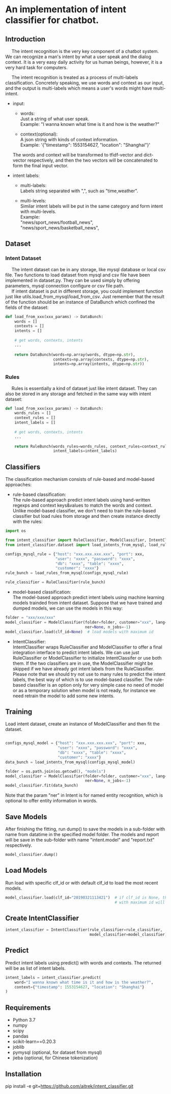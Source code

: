 # An implementation of intent classifier for chatbot.


## Introduction  
&nbsp;&nbsp;&nbsp;&nbsp;
The intent recognition is the very key component of a chatbot system. 
We can recognize a man's intent by what a user speak and the dialog context. 
It is a very easy daily activity for us human beings, however, it is a very 
hard task for computers.   

&nbsp;&nbsp;&nbsp;&nbsp;
The intent recognition is treated as a process of multi-labels classification.
Concretely speaking, we use words and context as our input, and the output is 
multi-labels which means a user's words might have multi-intent. 

+ input:  
    + words:  
      Just a string of what user speak.  
      Example: "I wanna known what time is it and how is the weather?"
      
    + context(optional):  
      A json string with kinds of context information.  
      Example: '{"timestamp": 1553154627, "location": "Shanghai"}'
      
  The words and context will be transformed to tfidf-vector and dict-vector 
  respectively, and then the two vectors will be concatenated to form the final
  input vector.

+ intent labels:
    + multi-labels:  
      Labels string separated with ",", such as "time,weather".
     
    + multi-levels:  
      Similar intent labels will be put in the same category and form intent 
      with multi-levels.  
      Example:   
      "news/sport_news/football_news",   
      "news/sport_news/basketball_news",


## Dataset  
### Intent Dataset
&nbsp;&nbsp;&nbsp;&nbsp;
The intent dataset can be in any storage, like mysql database or local csv file. 
Two functions to load dataset from mysql and csv file have been implemented 
in dataset.py. They can be used simply by offering parameters, mysql connection 
configure or csv file path.   
&nbsp;&nbsp;&nbsp;&nbsp;
If intent dataset is put in different storage, you could implement function 
just like utils.load_from_mysql/load_from_csv. Just remember that the result 
of the function should be an instance of DataBunch which confined the fields 
of the dataset:  

```python
def load_from_xxx(xxx_params) -> DataBunch:
    words = []
    contexts = []
    intents = []
    
    # get words, contexts, intents
    ... 
    
    return DataBunch(words=np.array(words, dtype=np.str),
                     contexts=np.array(contexts, dtype=np.str),
                     intents=np.array(intents, dtype=np.str))

```
### Rules
&nbsp;&nbsp;&nbsp;&nbsp;
Rules is essentially a kind of dataset just like intent dataset. They can also be 
stored in any storage and fetched in the same way with intent dataset:
```python
def load_from_xxx(xxx_params) -> DataBunch:
    words_rules = []
    context_rules = []
    intent_labels = []
    
    # get words, contexts, intents
    ... 
    
    return RuleBunch(words_rules=words_rules, context_rules=context_rules,
                     intent_labels=intent_labels)

```

## Classifiers
The classification mechanism consists of rule-based and model-based approaches:

* rule-based classification:  
The rule-based approach predict intent labels using hand-written regexps and 
context keys&values to match the words and context. Unlike model-based 
classifier, we don't need to train the rule-based classifier but load rules 
from storage and then create instance directly with the rules:
```python
import os

from intent_classifier import RuleClassifier, ModelClassifier, IntentClassifier
from intent_classifier.dataset import load_intents_from_mysql, load_rules_from_mysql

configs_mysql_rule = {"host": "xxx.xxx.xxx.xxx", "port": xxx,
                      "user": "xxxx", "password": "xxxx",
                      "db": "xxxx", "table": "xxxx",
                      "customer": "xxxx"}
rule_bunch = load_rules_from_mysql(configs_mysql_rule)

rule_classifier = RuleClassifier(rule_bunch)
```

* model-based classification:  
The model-based approach predict intent labels using machine learning models 
trainded from intent dataset. Suppose that we have trained and dumped models, 
we can use the models in this way:
```python
folder = "xxx/xxx/xxx"
model_classifier = ModelClassifier(folder=folder, customer="xxx", lang="en", 
                                   ner=None, n_jobs=-1)
model_classifier.load(clf_id=None)  # load models with maximum id
```

* IntentClassifier:  
IntentClassifier wraps RuleClassifier and ModelClassifier to offer a final
integration interface to predict intent labels. We can use just RuleClassifier 
or ModelClassifier to initialize IntentClassifer or use both them. If the two 
classifiers are in use, the ModelClassifier might be skipped if we have already 
got intent labels from the RuleClassifier.   
Please note that we should try not use to many rules to predict the intent 
labels, the best way of which is to use model-based classifier. The rule-based 
classifier is an option only for very simple case no need of model or as a 
temporary solution when model is not ready, for instance we need retrain the 
model to add some new intents.


## Training  
Load intent dataset, create an instance of ModelClassifier and then fit 
the dataset. 
```python

configs_mysql_model = {"host": "xxx.xxx.xxx.xxx", "port": xxx,
                       "user": "xxxx", "password": "xxxx",
                       "db": "xxxx", "table": "xxxx",
                       "customer": "xxxx"}
data_bunch = load_intents_from_mysql(configs_mysql_model)

folder = os.path.join(os.getcwd(), "models")
model_classifier = ModelClassifier(folder=folder, customer="xxx", lang="en", 
                                   ner=None, n_jobs=-1)
model_classifier.fit(data_bunch)
```
Note that the param "ner" in Intent is for named entity recognition, which is 
optional to offer entity information in words.


## Save Models  
After finishing the fitting, run dump() to save the models in a sub-folder 
with name from datatime in the specified model folder. The models and report 
will be save in the sub-folder with name "intent.model" and "report.txt" 
respectively. 
```python
model_classifier.dump()
```


## Load Models  
Run load with specific clf_id or with default clf_id to load the most recent 
models.
```python
model_classifier.load(clf_id="20190321113421")  # if clf_id is None, the model 
                                                # with maximum id will be loaded
```

## Create IntentClassifier
```python
intent_classifier = IntentClassifier(rule_classifier=rule_classifier,
                                     model_classifier=model_classifier)
```


## Predict  
Predict intent labels using predict() with words and contexts. The returned will 
be as list of intent labels.
```python
intent_labels = intent_classifier.predict(
    word="I wanna known what time is it and how is the weather?",
    context={"timestamp": 1553154627, "location": "Shanghai"}
)
```


## Requirements  
+ Python 3.7
+ numpy
+ scipy
+ pandas
+ scikit-learn==0.20.3
+ joblib
+ pymysql (optional, for dataset from mysql)
+ jieba (optional, for Chinese tokenization)

## Installation  
pip install -e git+https://github.com/aitrek/intent_classifier.git
